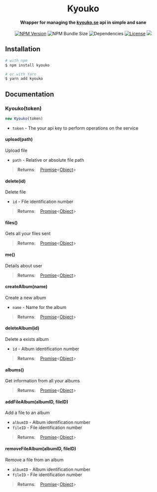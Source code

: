 <h1 align="center">Kyouko</h1>
<p align="center">
  <b>Wrapper for managing the <a href="https://kyouko.se/">kyouko.se</a> api in simple and sane</b>
  <br><br>
  <a href="https://npmjs.com/package/kyouko"><img src="https://img.shields.io/npm/v/kyouko?style=flat-square" alt="NPM Version"></a>
    <img src="https://img.shields.io/bundlephobia/min/kyouko?style=flat-square" alt="NPM Bundle Size">
    <img src="https://img.shields.io/david/tentaclenotsoft/node-kyouko?style=flat-square" alt="Dependencies">
    <a href="https://github.com/tentaclenotsoft/node-kyouko/blob/master/LICENSE"><img src="https://img.shields.io/github/license/tentaclenotsoft/node-kyouko?style=flat-square" alt="License"></a>
    <a href="https://standardjs.com"><img src="https://img.shields.io/badge/code_style-standard-brightgreen.svg?style=flat-square"></a>
</p>

## Installation

```bash
# with npm
$ npm install kyouko

# or with Yarn
$ yarn add kyouko
```

## Documentation

### Kyouko(token)

```js
new Kyouko(token)
```

- `token` - The your api key to perform operations on the service

#### upload(path)
Upload file

- `path` - Relative or absolute file path

>**Returns**: &nbsp;&nbsp; [Promise](https://developer.mozilla.org/en-US/docs/Web/JavaScript/Reference/Global_Objects/Promise)<[Object](https://developer.mozilla.org/en-US/docs/Web/JavaScript/Reference/Global_Objects/Object)>

#### delete(id)
Delete file

- `id` - File identification number

>**Returns**: &nbsp;&nbsp; [Promise](https://developer.mozilla.org/en-US/docs/Web/JavaScript/Reference/Global_Objects/Promise)<[Object](https://developer.mozilla.org/en-US/docs/Web/JavaScript/Reference/Global_Objects/Object)>

#### files()
Gets all your files sent

>**Returns**: &nbsp;&nbsp; [Promise](https://developer.mozilla.org/en-US/docs/Web/JavaScript/Reference/Global_Objects/Promise)<[Object](https://developer.mozilla.org/en-US/docs/Web/JavaScript/Reference/Global_Objects/Object)>

#### me()
Details about user

>**Returns**: &nbsp;&nbsp; [Promise](https://developer.mozilla.org/en-US/docs/Web/JavaScript/Reference/Global_Objects/Promise)<[Object](https://developer.mozilla.org/en-US/docs/Web/JavaScript/Reference/Global_Objects/Object)>

#### createAlbum(name)
Create a new album

- `name` - Name for the album

>**Returns**: &nbsp;&nbsp; [Promise](https://developer.mozilla.org/en-US/docs/Web/JavaScript/Reference/Global_Objects/Promise)<[Object](https://developer.mozilla.org/en-US/docs/Web/JavaScript/Reference/Global_Objects/Object)>

#### deleteAlbum(id)
Delete a exists album

- `id` - Album identification number

>**Returns**: &nbsp;&nbsp; [Promise](https://developer.mozilla.org/en-US/docs/Web/JavaScript/Reference/Global_Objects/Promise)<[Object](https://developer.mozilla.org/en-US/docs/Web/JavaScript/Reference/Global_Objects/Object)>

#### albums()
Get information from all your albums

>**Returns**: &nbsp;&nbsp; [Promise](https://developer.mozilla.org/en-US/docs/Web/JavaScript/Reference/Global_Objects/Promise)<[Object](https://developer.mozilla.org/en-US/docs/Web/JavaScript/Reference/Global_Objects/Object)>

#### addFileAlbum(albumID, fileID)
Add a file to an album

- `albumID` - Album identification number
- `fileID` - File identification number

>**Returns**: &nbsp;&nbsp; [Promise](https://developer.mozilla.org/en-US/docs/Web/JavaScript/Reference/Global_Objects/Promise)<[Object](https://developer.mozilla.org/en-US/docs/Web/JavaScript/Reference/Global_Objects/Object)>

#### removeFileAlbum(albumID, fileID)
Remove a file from an album

- `albumID` - Album identification number
- `fileID` - File identification number

>**Returns**: &nbsp;&nbsp; [Promise](https://developer.mozilla.org/en-US/docs/Web/JavaScript/Reference/Global_Objects/Promise)<[Object](https://developer.mozilla.org/en-US/docs/Web/JavaScript/Reference/Global_Objects/Object)>